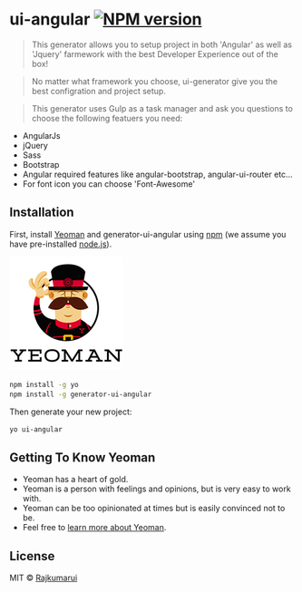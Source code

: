 # ui-angular [![NPM version][npm-image]][npm-url]
> This generator allows you to setup project in both 'Angular' as well as 'Jquery' farmework with the best Developer Experience out of the box! 

>No matter what framework you choose, ui-generator give you the best configration and project setup.

>This generator uses Gulp as a task manager and ask you questions to choose the following featuers you need:
- AngularJs
- jQuery
- Sass
- Bootstrap
- Angular required features like angular-bootstrap, angular-ui-router etc...
- For font icon you can choose 'Font-Awesome'

## Installation

First, install [Yeoman](http://yeoman.io) and generator-ui-angular using [npm](https://www.npmjs.com/) (we assume you have pre-installed [node.js](https://nodejs.org/)).

[![yeoman](https://github.com/RajkumarUI/rajkumarui.github.io/blob/master/assets/img/yeoman.png)](http://yeoman.io/)

```bash
npm install -g yo
npm install -g generator-ui-angular
```

Then generate your new project:

```bash
yo ui-angular
```

## Getting To Know Yeoman

 * Yeoman has a heart of gold.
 * Yeoman is a person with feelings and opinions, but is very easy to work with.
 * Yeoman can be too opinionated at times but is easily convinced not to be.
 * Feel free to [learn more about Yeoman](http://yeoman.io/).

## License

MIT © [Rajkumarui](https://rajkumarui.github.io/)


[npm-image]: https://badge.fury.io/js/generator-ui-angular.svg
[npm-url]: https://npmjs.org/package/generator-ui-angular
